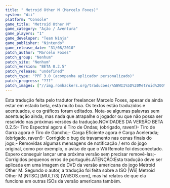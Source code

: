 ```yaml
---
title: " Metroid Other M (Marcelo Foxes)"
system: "Wii"
platform: "Console"
game_title: "Metroid Other M"
game_category: "Ação / Aventura"
game_players: "1"
game_developer: "Team Ninja"
game_publisher: "Nintendo"
game_release_date: "31/08/2010"
patch_author: "Marcelo Foxes"
patch_group: "Nenhum"
patch_site: "Nenhum"
patch_version: "BETA 0.2.5"
patch_release: "undefined"
patch_type: "PPF 3.0 (acompanha aplicador personalizado)"
patch_progress: "???"
patch_images: ["//img.romhackers.org/traducoes/%5BWII%5D%20Metroid%20Other%20M%20-%20marcelofoxes%20-%201.jpg","//img.romhackers.org/traducoes/%5BWII%5D%20Metroid%20Other%20M%20-%20marcelofoxes%20-%202.jpg","//img.romhackers.org/traducoes/%5BWII%5D%20Metroid%20Other%20M%20-%20marcelofoxes%20-%203.jpg"]
---
```

Esta tradução feita pelo tradutor freelancer Marcelo Foxes, apesar de ainda estar em estado beta, está muito boa. Os textos estão traduzidos e acentuados, e os gráficos foram editados. Nota-se algumas palavras sem acentuação ainda, mas nada que atrapalhe o jogador ou que não possa ser resolvido nas próximas versões da tradução.NOVIDADES DA VERSÃO BETA 0.2.5:- Tiro Espectral agora é Tiro de Ondas; (obrigado, raven!)- Tiro de Garra agora é Tiro de Gancho;- Carga Eficiente agora é Carga Acelerada; (obrigado, raven!)- Corrigido o bug de travamento nas cenas finais do jogo;- Removidas algumas mensagens de notificação / erro do jogo original, como por exemplo, o aviso de que o Wii Remote foi desconectado. Espero conseguir lançar uma próxima versão sem precisar removê-las;- Corrigidos pequenos erros de português.ATENÇÃO:Esta tradução deve ser aplicada em uma imagem de DVD da versão americana do jogo Metroid Other M. Segundo o autor, a tradução foi feita sobre a ISO [Wii] Metroid Other M [NTSC] [MULTi3] [WiiSOS.com], mas há relatos de que ela funciona em outras ISOs da versão americana também.
